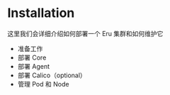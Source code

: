 # Installation

这里我们会详细介绍如何部署一个 Eru 集群和如何维护它

* 准备工作
* 部署 Core
* 部署 Agent
* 部署 Calico（optional）
* 管理 Pod 和 Node
